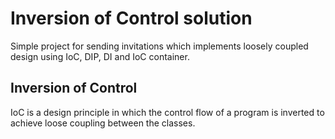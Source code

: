 # Inversion of Control solution
Simple project for sending invitations which implements loosely coupled design using IoC, DIP, DI and IoC container.

## Inversion of Control
IoC is a design principle in which the control flow of a program is inverted to achieve loose coupling between the classes.
